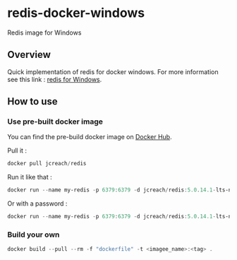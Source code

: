 # redis-docker-windows

Redis image for Windows 

## Overview

Quick implementation of redis for docker windows. For more information see this link : [redis for Windows](https://github.com/tporadowski/redis).

## How to use

### Use pre-built docker image

You can find the pre-build docker image on [Docker Hub](https://hub.docker.com/r/jcreach/redis).

Pull it :

```powershell
docker pull jcreach/redis
```

Run it like that : 

```powershell
docker run --name my-redis -p 6379:6379 -d jcreach/redis:5.0.14.1-lts-nanoserver-1809
```

Or with a password :

```powershell
docker run --name my-redis -p 6379:6379 -d jcreach/redis:5.0.14.1-lts-nanoserver-1809 --requirepass MySuperPassword
```

### Build your own

```powershell
docker build --pull --rm -f "dockerfile" -t <imagee_name>:<tag> .
```
